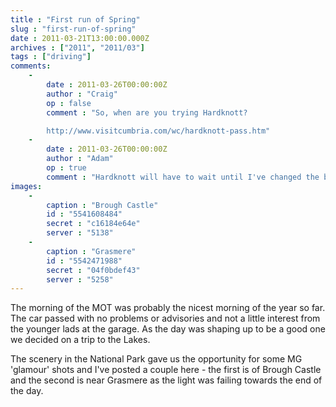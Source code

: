 ```yaml
---
title : "First run of Spring"
slug : "first-run-of-spring"
date : 2011-03-21T13:00:00.000Z
archives : ["2011", "2011/03"]
tags : ["driving"]
comments:
    -
        date : 2011-03-26T00:00:00Z
        author : "Craig"
        op : false
        comment : "So, when are you trying Hardknott?

        http://www.visitcumbria.com/wc/hardknott-pass.htm"
    -
        date : 2011-03-26T00:00:00Z
        author : "Adam"
        op : true
        comment : "Hardknott will have to wait until I've changed the bushings on the front suspension :)"
images:
    -
        caption : "Brough Castle"
        id : "5541608484"
        secret : "c16184e64e"
        server : "5138"
    -
        caption : "Grasmere"
        id : "5542471988"
        secret : "04f0bdef43"
        server : "5258"
---
```


The morning of the MOT was probably the nicest morning of the year so far. The car passed with no problems or advisories and not a little interest from the younger lads at the garage. As the day was shaping up to be a good one we decided on a trip to the Lakes.


The scenery in the National Park gave us the opportunity for some MG 'glamour' shots and I've posted a couple here - the first is of Brough Castle and the second is near Grasmere as the light was failing towards the end of the day.